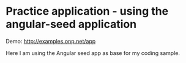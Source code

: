 # Practice application - using the angular-seed application

Demo: http://examples.onp.net/app

Here I am using the Angular seed app as base for my coding sample.

